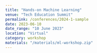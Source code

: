 ```yaml
---
title: "Hands-on Machine Learning"
venue: "Tech Education Summit"
permalink: /conferences/2024-1-sample
date: 2023-06-10
date_range: "10 June 2023"
location: "Virtual"
category: workshop
materials: "/materials/ml-workshop.zip"
---
```

